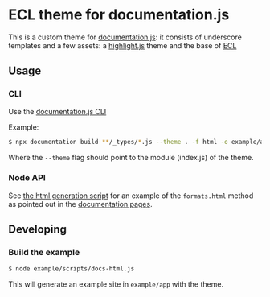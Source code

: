 # ECL theme for documentation.js

This is a custom theme for [documentation.js](http://documentation.js.org):
it consists of underscore templates and a few assets: a [highlight.js](https://highlightjs.org/)
theme and the base of [ECL](https://github.com/ec-europa/europa-component-library)

## Usage

### CLI

Use the [documentation.js CLI](https://github.com/documentationjs/documentation/blob/master/docs/USAGE.md)

Example:

```bash
$ npx documentation build **/_types/*.js --theme . -f html -o example/app
```

Where the `--theme` flag should point to the module (index.js) of the theme.

### Node API

See [the html generation script](./example/scripts/docs-html.js) for an example of the
`formats.html` method as pointed out in the [documentation pages](https://github.com/documentationjs/documentation/blob/master/docs/NODE_API.md).

## Developing

### Build the example

```bash
$ node example/scripts/docs-html.js
```

This will generate an example site in `example/app` with the theme.

